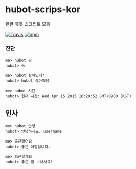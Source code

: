 # hubot-scrips-kor

한글 휴봇 스크립트 모음

[![Travis](https://img.shields.io/travis/mnpk/hubot-scripts-kor.svg?style=flat-square)]()
[![npm](https://img.shields.io/npm/v/hubot-scripts-kor.svg?style=flat-square)]()


### 진단

```
me> hubot 핑
hubot> 퐁

me> hubot 살아있니?
hubot> hubot 살아있음

me> hubot 시간
hubot> 현재 시간: Wed Apr 15 2015 16:20:52 GMT+0900 (KST)
```

## 인사
```
me> hubot 안녕
hubot> 안녕하세요, username

me> 출근했어요
hubot> 좋은 아침입니다.

me> 퇴근할게요
hubot> 좋은 밤 보내세요!
```




